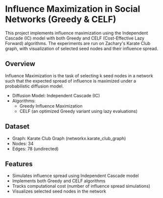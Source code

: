 # Influence Maximization in Social Networks (Greedy & CELF)

This project implements influence maximization using the Independent Cascade (IC) model with both Greedy and CELF (Cost-Effective Lazy Forward) algorithms. The experiments are run on Zachary's Karate Club graph, with visualization of selected seed nodes and their influence spread.

## Overview

Influence Maximization is the task of selecting k seed nodes in a network such that the expected spread of influence is maximized under a probabilistic diffusion model.

- Diffusion Model: Independent Cascade (IC)
- Algorithms: 
  - Greedy Influence Maximization
  - CELF (an optimized Greedy variant using lazy evaluations)

## Dataset

- Graph: Karate Club Graph (networkx.karate_club_graph)
- Nodes: 34
- Edges: 78 (undirected)

## Features

- Simulates influence spread using Independent Cascade model
- Implements both Greedy and CELF algorithms
- Tracks computational cost (number of influence spread simulations)
- Visualizes selected seed nodes in the network


